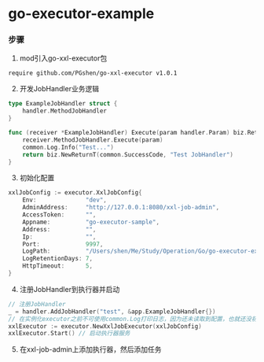 # go-executor-example

### 步骤
1. mod引入go-xxl-executor包
```shell
require github.com/PGshen/go-xxl-executor v1.0.1
```

2. 开发JobHandler业务逻辑
```go
type ExampleJobHandler struct {
	handler.MethodJobHandler
}

func (receiver *ExampleJobHandler) Execute(param handler.Param) biz.ReturnT {
	receiver.MethodJobHandler.Execute(param)
	common.Log.Info("Test...")
	return biz.NewReturnT(common.SuccessCode, "Test JobHandler")
}
```

3.  初始化配置
```go
xxlJobConfig := executor.XxlJobConfig{
    Env:              "dev",
    AdminAddress:     "http://127.0.0.1:8080/xxl-job-admin",
    AccessToken:      "",
    Appname:          "go-executor-sample",
    Address:          "",
    Ip:               "",
    Port:             9997,
    LogPath:          "/Users/shen/Me/Study/Operation/Go/go-executor-example/log",
    LogRetentionDays: 7,
    HttpTimeout:      5,
}
```

4. 注册JobHandler到执行器并启动
```go
// 注册JobHandler
_ = handler.AddJobHandler("test", &app.ExampleJobHandler{})
// 在实例化executor之前不可使用common.Log打印日志，因为还未读取到配置，也就还没初始化logger
xxlExecutor := executor.NewXxlJobExecutor(xxlJobConfig)
xxlExecutor.Start() // 启动执行器服务
```

5. 在xxl-job-admin上添加执行器，然后添加任务